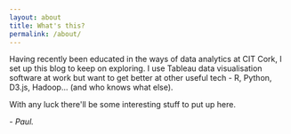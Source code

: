 ```yaml
---
layout: about
title: What's this?
permalink: /about/
---
```


Having recently been educated in the ways of data analytics at CIT Cork, I set up this blog to keep on exploring. I use Tableau data visualisation software at work but want to get better at other useful tech - R, Python, D3.js, Hadoop... (and who knows what else).

With any luck there'll be some interesting stuff to put up here.

\- _Paul._ 